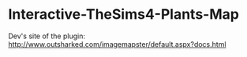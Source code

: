 # Interactive-TheSims4-Plants-Map

Dev's site of the plugin: http://www.outsharked.com/imagemapster/default.aspx?docs.html
